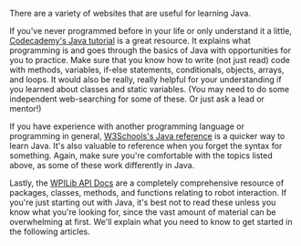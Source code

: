 There are a variety of websites that are useful for learning Java.

If you've never programmed before in your life or only understand it a little, [Codecademy's Java tutorial](https://www.codecademy.com/learn/learn-java) is a great resource. It explains what programming is and goes through the basics of Java with opportunities for you to practice. Make sure that you know how to write (not just read) code with methods, variables, if-else statements, conditionals, objects, arrays, and loops. It would also be really, really helpful for your understanding if you learned about classes and static variables. (You may need to do some independent web-searching for some of these. Or just ask a lead or mentor!)

If you have experience with another programming language or programming in general, [W3Schools's Java reference](https://www.w3schools.com/java/java_syntax.asp) is a quicker way to learn Java. It's also valuable to reference when you forget the syntax for something. Again, make sure you're comfortable with the topics listed above, as some of these work differently in Java.

Lastly, the [WPILib API Docs](https://first.wpi.edu/wpilib/allwpilib/docs/release/java/index.html) are a completely comprehensive resource of packages, classes, methods, and functions relating to robot interaction. If you're just starting out with Java, it's best not to read these unless you know what you're looking for, since the vast amount of material can be overwhelming at first. We'll explain what you need to know to get started in the following articles.